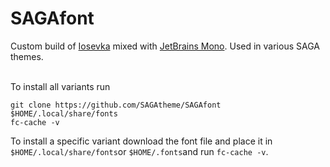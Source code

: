 # SAGAfont
Custom build of [Iosevka](https://github.com/be5invis/Iosevka) mixed with [JetBrains Mono](https://github.com/JetBrains/JetBrainsMono). Used in various SAGA themes. </br> </br>

To install all variants run
```
git clone https://github.com/SAGAtheme/SAGAfont $HOME/.local/share/fonts
fc-cache -v
```

To install a specific variant download the font file and place it in ```$HOME/.local/share/fonts```or ```$HOME/.fonts```and run ```fc-cache -v```. 

